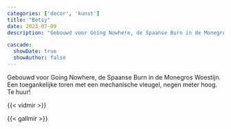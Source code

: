 ```yaml
---
categories: ['decor', 'kunst']
title: "Betsy"
date: 2023-07-09
description: "Gebouwd voor Going Nowhere, de Spaanse Burn in de Monegros Woestijn. Een toegankelijke toren met een mechanische vleugel, negen meter hoog."

cascade:
  showDate: true
  showAuthor: false
---
```


Gebouwd voor Going Nowhere, de Spaanse Burn in de Monegros Woestijn. Een toegankelijke toren met een mechanische vleugel, negen meter hoog. Te huur!

{{< vidmir >}}

{{< gallmir >}}
